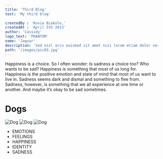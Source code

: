 ```yaml
---
title: 'Third Blog'
text: 'My third blog'
 
createdBy : 'Kovie Biakolo,'
createdAt : 'April 5th 2013'
author: 'Cassidy'
logo_text: 'PHANTOM'
name: 'Jaguar'
description: 'Sed nisl arcu euismod sit amet nisi lorem etiam dolor veroeros et feugiat.'
path: '/images/pic03.jpg'
---
```



Happiness is a choice. So I often wonder: Is sadness a choice too? Who wants to be sad? Happiness is something that most of us long for. Happiness is the positive emotion and state of mind that most of us want to live in. Sadness seems dark and dismal and something to flee from. Sadness, however, is something that we all experience at one time or another. And maybe it’s okay to be sad sometimes.
# Dogs
![Dog](/images/pic02.jpg)
![Dog](/images/pic04.jpg)
![Dog](/images/pic09.jpg)

- EMOTIONS 
- FEELINGS
- HAPPINESS
- IDENTITY
- SADNESS